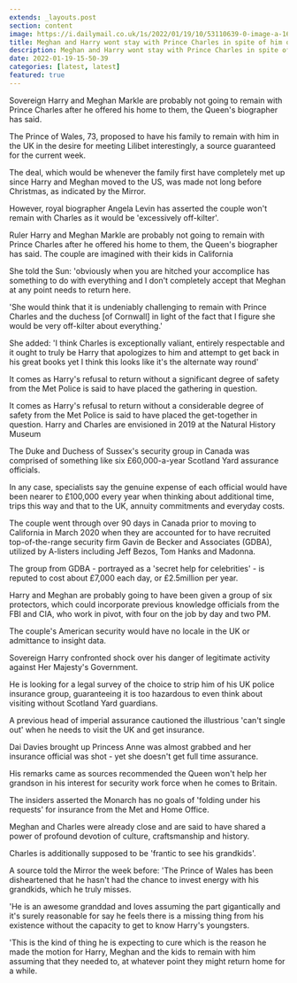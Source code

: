 ```yaml
---
extends: _layouts.post
section: content
image: https://i.dailymail.co.uk/1s/2022/01/19/10/53110639-0-image-a-16_1642589925077.jpg 
title: Meghan and Harry wont stay with Prince Charles in spite of him offering his home to them 
description: Meghan and Harry wont stay with Prince Charles in spite of him offering his home to them 
date: 2022-01-19-15-50-39 
categories: [latest, latest] 
featured: true 
--- 
```

Sovereign Harry and Meghan Markle are probably not going to remain with Prince Charles after he offered his home to them, the Queen's biographer has said.

The Prince of Wales, 73, proposed to have his family to remain with him in the UK in the desire for meeting Lilibet interestingly, a source guaranteed for the current week.

The deal, which would be whenever the family first have completely met up since Harry and Meghan moved to the US, was made not long before Christmas, as indicated by the Mirror.

However, royal biographer Angela Levin has asserted the couple won't remain with Charles as it would be 'excessively off-kilter'.

Ruler Harry and Meghan Markle are probably not going to remain with Prince Charles after he offered his home to them, the Queen's biographer has said. The couple are imagined with their kids in California

She told the Sun: 'obviously when you are hitched your accomplice has something to do with everything and I don't completely accept that Meghan at any point needs to return here.

'She would think that it is undeniably challenging to remain with Prince Charles and the duchess [of Cornwall] in light of the fact that I figure she would be very off-kilter about everything.'

She added: 'I think Charles is exceptionally valiant, entirely respectable and it ought to truly be Harry that apologizes to him and attempt to get back in his great books yet I think this looks like it's the alternate way round'

It comes as Harry's refusal to return without a significant degree of safety from the Met Police is said to have placed the gathering in question.

It comes as Harry's refusal to return without a considerable degree of safety from the Met Police is said to have placed the get-together in question. Harry and Charles are envisioned in 2019 at the Natural History Museum

The Duke and Duchess of Sussex's security group in Canada was comprised of something like six £60,000-a-year Scotland Yard assurance officials.

In any case, specialists say the genuine expense of each official would have been nearer to £100,000 every year when thinking about additional time, trips this way and that to the UK, annuity commitments and everyday costs.

The couple went through over 90 days in Canada prior to moving to California in March 2020 when they are accounted for to have recruited top-of-the-range security firm Gavin de Becker and Associates (GDBA), utilized by A-listers including Jeff Bezos, Tom Hanks and Madonna.

The group from GDBA - portrayed as a 'secret help for celebrities' - is reputed to cost about £7,000 each day, or £2.5million per year.

Harry and Meghan are probably going to have been given a group of six protectors, which could incorporate previous knowledge officials from the FBI and CIA, who work in pivot, with four on the job by day and two PM.

The couple's American security would have no locale in the UK or admittance to insight data.

Sovereign Harry confronted shock over his danger of legitimate activity against Her Majesty's Government.

He is looking for a legal survey of the choice to strip him of his UK police insurance group, guaranteeing it is too hazardous to even think about visiting without Scotland Yard guardians.

A previous head of imperial assurance cautioned the illustrious 'can't single out' when he needs to visit the UK and get insurance.

Dai Davies brought up Princess Anne was almost grabbed and her insurance official was shot - yet she doesn't get full time assurance.

His remarks came as sources recommended the Queen won't help her grandson in his interest for security work force when he comes to Britain.

The insiders asserted the Monarch has no goals of 'folding under his requests' for insurance from the Met and Home Office.

Meghan and Charles were already close and are said to have shared a power of profound devotion of culture, craftsmanship and history.

Charles is additionally supposed to be 'frantic to see his grandkids'.

A source told the Mirror the week before: 'The Prince of Wales has been disheartened that he hasn't had the chance to invest energy with his grandkids, which he truly misses.

'He is an awesome granddad and loves assuming the part gigantically and it's surely reasonable for say he feels there is a missing thing from his existence without the capacity to get to know Harry's youngsters.

'This is the kind of thing he is expecting to cure which is the reason he made the motion for Harry, Meghan and the kids to remain with him assuming that they needed to, at whatever point they might return home for a while.